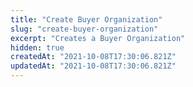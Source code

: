 ```yaml
---
title: "Create Buyer Organization"
slug: "create-buyer-organization"
excerpt: "Creates a Buyer Organization"
hidden: true
createdAt: "2021-10-08T17:30:06.821Z"
updatedAt: "2021-10-08T17:30:06.821Z"
---
```

